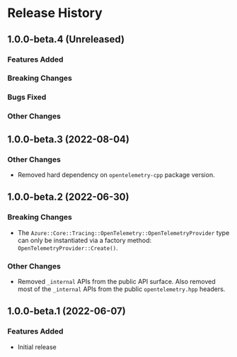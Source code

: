 # Release History

## 1.0.0-beta.4 (Unreleased)

### Features Added

### Breaking Changes

### Bugs Fixed

### Other Changes

## 1.0.0-beta.3 (2022-08-04)

### Other Changes

- Removed hard dependency on `opentelemetry-cpp` package version.

## 1.0.0-beta.2 (2022-06-30)

### Breaking Changes

- The `Azure::Core::Tracing::OpenTelemetry::OpenTelemetryProvider` type can only be instantiated via a factory method: `OpenTelemetryProvider::Create()`.

### Other Changes

- Removed `_internal` APIs from the public API surface. Also removed most of the `_internal` APIs from the public `opentelemetry.hpp` headers.

## 1.0.0-beta.1 (2022-06-07)

### Features Added

- Initial release
